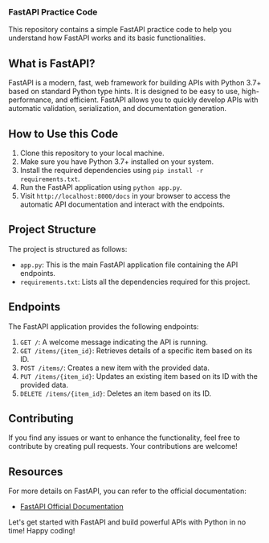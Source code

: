 ### FastAPI Practice Code

This repository contains a simple FastAPI practice code to help you understand how FastAPI works and its basic functionalities.

## What is FastAPI?

FastAPI is a modern, fast, web framework for building APIs with Python 3.7+ based on standard Python type hints. It is designed to be easy to use, high-performance, and efficient. FastAPI allows you to quickly develop APIs with automatic validation, serialization, and documentation generation.

## How to Use this Code

1. Clone this repository to your local machine.
2. Make sure you have Python 3.7+ installed on your system.
3. Install the required dependencies using `pip install -r requirements.txt`.
4. Run the FastAPI application using `python app.py`.
5. Visit `http://localhost:8000/docs` in your browser to access the automatic API documentation and interact with the endpoints.

## Project Structure

The project is structured as follows:

- `app.py`: This is the main FastAPI application file containing the API endpoints.
- `requirements.txt`: Lists all the dependencies required for this project.

## Endpoints

The FastAPI application provides the following endpoints:

1. `GET /`: A welcome message indicating the API is running.
2. `GET /items/{item_id}`: Retrieves details of a specific item based on its ID.
3. `POST /items/`: Creates a new item with the provided data.
4. `PUT /items/{item_id}`: Updates an existing item based on its ID with the provided data.
5. `DELETE /items/{item_id}`: Deletes an item based on its ID.

## Contributing

If you find any issues or want to enhance the functionality, feel free to contribute by creating pull requests. Your contributions are welcome!

## Resources

For more details on FastAPI, you can refer to the official documentation:
- [FastAPI Official Documentation](https://fastapi.tiangolo.com/)

Let's get started with FastAPI and build powerful APIs with Python in no time! Happy coding!
